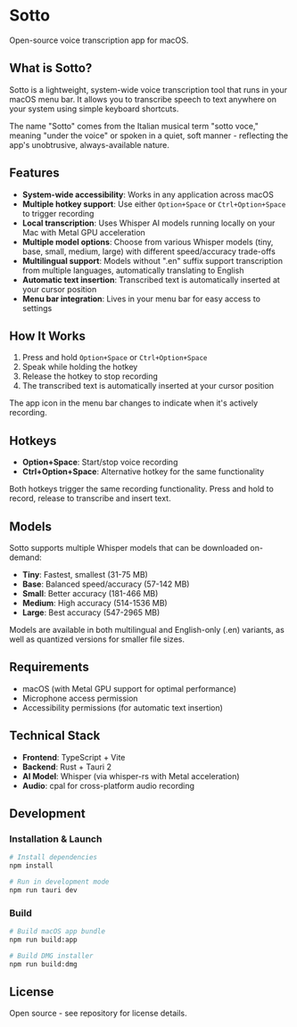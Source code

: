 # Sotto

Open-source voice transcription app for macOS.

## What is Sotto?

Sotto is a lightweight, system-wide voice transcription tool that runs in your macOS menu bar. It allows you to transcribe speech to text anywhere on your system using simple keyboard shortcuts.

The name "Sotto" comes from the Italian musical term "sotto voce," meaning "under the voice" or spoken in a quiet, soft manner - reflecting the app's unobtrusive, always-available nature.

## Features

- **System-wide accessibility**: Works in any application across macOS
- **Multiple hotkey support**: Use either `Option+Space` or `Ctrl+Option+Space` to trigger recording
- **Local transcription**: Uses Whisper AI models running locally on your Mac with Metal GPU acceleration
- **Multiple model options**: Choose from various Whisper models (tiny, base, small, medium, large) with different speed/accuracy trade-offs
- **Multilingual support**: Models without ".en" suffix support transcription from multiple languages, automatically translating to English
- **Automatic text insertion**: Transcribed text is automatically inserted at your cursor position
- **Menu bar integration**: Lives in your menu bar for easy access to settings

## How It Works

1. Press and hold `Option+Space` or `Ctrl+Option+Space`
2. Speak while holding the hotkey
3. Release the hotkey to stop recording
4. The transcribed text is automatically inserted at your cursor position

The app icon in the menu bar changes to indicate when it's actively recording.

## Hotkeys

- **Option+Space**: Start/stop voice recording
- **Ctrl+Option+Space**: Alternative hotkey for the same functionality

Both hotkeys trigger the same recording functionality. Press and hold to record, release to transcribe and insert text.

## Models

Sotto supports multiple Whisper models that can be downloaded on-demand:

- **Tiny**: Fastest, smallest (31-75 MB)
- **Base**: Balanced speed/accuracy (57-142 MB)
- **Small**: Better accuracy (181-466 MB)
- **Medium**: High accuracy (514-1536 MB)
- **Large**: Best accuracy (547-2965 MB)

Models are available in both multilingual and English-only (.en) variants, as well as quantized versions for smaller file sizes.

## Requirements

- macOS (with Metal GPU support for optimal performance)
- Microphone access permission
- Accessibility permissions (for automatic text insertion)

## Technical Stack

- **Frontend**: TypeScript + Vite
- **Backend**: Rust + Tauri 2
- **AI Model**: Whisper (via whisper-rs with Metal acceleration)
- **Audio**: cpal for cross-platform audio recording

## Development

### Installation & Launch

```bash
# Install dependencies
npm install

# Run in development mode
npm run tauri dev
```

### Build

```bash
# Build macOS app bundle
npm run build:app

# Build DMG installer
npm run build:dmg
```

## License

Open source - see repository for license details.
